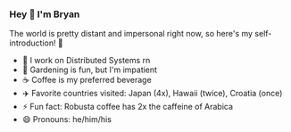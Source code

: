 ### Hey 👋 I'm Bryan

The world is pretty distant and impersonal right now, so here's my self-introduction! 🧋

- 🔭 I work on Distributed Systems rn
- 🌱 Gardening is fun, but I'm impatient
- ☕ Coffee is my preferred beverage
- ✈️ Favorite countries visited: Japan (4x), Hawaii (twice), Croatia (once)
- ⚡ Fun fact: Robusta coffee has 2x the caffeine of Arabica
- 😄 Pronouns: he/him/his

<!--
**bbtong/bbtong** is a ✨ _special_ ✨ repository because its `README.md` (this file) appears on your GitHub profile.

Here are some ideas to get you started:

- 🔭 I’m currently working on ...
- 🌱 I’m currently learning ...
- 👯 I’m looking to collaborate on ...
- 🤔 I’m looking for help with ...
- 💬 Ask me about ...
- 📫 How to reach me: ...
- 😄 Pronouns: ...
- ⚡ Fun fact: ...
-->
